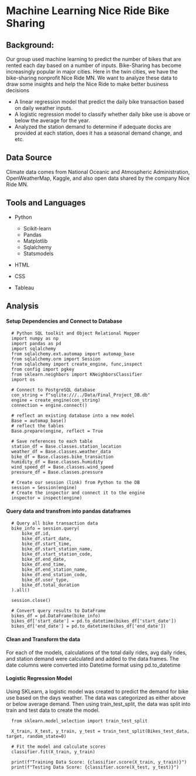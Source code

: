 # Machine Learning Nice Ride Bike Sharing

## Background: 
Our group used machine learning to predict the number of bikes that are rented each day based on a number of inputs. Bike-Sharing has become increasingly popular in major cities. Here in the twin cities, we have the bike-sharing nonprofit Nice Ride MN. We want to analyze these data to draw some insights and help the Nice Ride to make better business decisions

* A linear regression model that predict the daily bike transaction based on daily weather inputs. 
* A logistic regression model to classify whether daily bike use is above or below the average for the year. 
* Analyzed the station demand to determine if adequate docks are provided at each station, does it has a seasonal demand change, and etc. 


## Data Source
Climate data comes from National Oceanic and Atmospheric Administration,  OpenWeatherMap, Kaggle, and also open data shared by the company Nice Ride MN. 

## Tools and Languages

- Python
    * Scikit-learn
    * Pandas
    * Matplotlib
    * Sqlalchemy
    * Statsmodels

- HTML
- CSS
- Tableau

## Analysis

#### Setup Dependencies and Connect to Database

      # Python SQL toolkit and Object Relational Mapper
      import numpy as np
      import pandas as pd
      import sqlalchemy
      from sqlalchemy.ext.automap import automap_base
      from sqlalchemy.orm import Session
      from sqlalchemy import create_engine, func,inspect
      from config import pgkey
      from sklearn.neighbors import KNeighborsClassifier
      import os
      
      # Connect to PostgreSQL database
      con_string = f"sqlite:///../Data/Final_Project_DB.db"
      engine = create_engine(con_string)
      connection = engine.connect()
      
      # reflect an existing database into a new model
      Base = automap_base()
      # reflect the tables
      Base.prepare(engine, reflect = True
      
      # Save references to each table
      station_df = Base.classes.station_location
      weather_df = Base.classes.weather_data
      bike_df = Base.classes.bike_transaction
      humidity_df = Base.classes.humidity
      wind_speed_df = Base.classes.wind_speed
      pressure_df = Base.classes.pressure
      
      # Create our session (link) from Python to the DB
      session = Session(engine)
      # Create the inspector and connect it to the engine
      inspector = inspect(engine)
      
#### Query data and transfrom into pandas dataframes

      # Query all bike transaction data 
      bike_info = session.query(
          bike_df.id,
          bike_df.start_date,
          bike_df.start_time,
          bike_df.start_station_name,
          bike_df.start_station_code,
          bike_df.end_date,
          bike_df.end_time,
          bike_df.end_station_name,
          bike_df.end_station_code,
          bike_df.user_type,
          bike_df.total_duration
      ).all()

      session.close()

      # Convert query results to DataFrame
      bikes_df = pd.DataFrame(bike_info)
      bikes_df['start_date'] = pd.to_datetime(bikes_df['start_date'])
      bikes_df['end_date'] = pd.to_datetime(bikes_df['end_date'])
      
#### Clean and Transform the data

For each of the models, calculations of the total daily rides, avg daily rides, and station demand were calculated and added to the data frames.  The date columns were converted into Datetime format using pd.to_datetime

#### Logistic Regression Model

Using SKLearn, a logistic model was created to predict the demand for bike use based on the days weather.  The data was categorized as either above or below average demand.  Then using train_test_split, the data was split into train and test data to create the model.

      from sklearn.model_selection import train_test_split

      X_train, X_test, y_train, y_test = train_test_split(Bikes_test_data, target, random_state=0)
      
      # Fit the model and calculate scores
      classifier.fit(X_train, y_train)
      
      print(f"Training Data Score: {classifier.score(X_train, y_train)}")
      print(f"Testing Data Score: {classifier.score(X_test, y_test)}")
      
      

